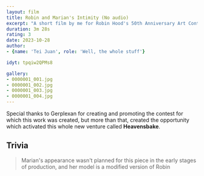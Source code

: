 ```yaml
---
layout: film
title: Robin and Marian's Intimity (No audio)
excerpt: "A short film by me for Robin Hood's 50th Anniversary Art Contest. Marian receives her husband at home and they have some intimate moment at bed"
duration: 3m 28s
rating: 3
date: 2023-10-28
author:
- {name: 'Tei Juan', role: 'Well, the whole stuff'}

idyt: tpqiw2QPMs8

gallery:
- 0000001_001.jpg
- 0000001_002.jpg
- 0000001_003.jpg
- 0000001_004.jpg
---
```


Special thanks to Gerplexan for creating and promoting the contest for which this work was created, but more than that, created the opportunity which activated this whole new venture called **Heavensbake**.

## Trivia
> 
> Marian's appearance wasn't planned for this piece in the early stages of production, and her model is a modified version of Robin
